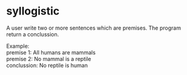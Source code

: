 # syllogistic

A user write two or more sentences which are premises. The program return a conclussion.<br>

Example:<br>
premise 1: All humans are mammals <br>
premise 2: No mammal is a reptile<br>
conclussion: No reptile is human<br>
